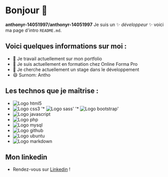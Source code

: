 # Bonjour 👋

**anthonyr-14051997/anthonyr-14051997** Je suis un ✨ _développeur_ ✨ voici ma page d'intro `README.md`.

## Voici quelques informations sur moi :

- 🔭 Je travail actuellement sur mon portfolio
- 🌱 Je suis actuellement en formation chez Online Forma Pro
- 👯 Je cherche actuellement un stage dans le développement
- 😄 Surnom: Antho

## Les technos que je maîtrise :

* ![Logo html5](https://img.shields.io/badge/HTML5-E34F26?style=for-the-badge&logo=html5&logoColor=white)
* ![Logo css3](https://img.shields.io/badge/CSS3-1572B6?style=for-the-badge&logo=css3&logoColor=white)
'* ![Logo sass](https://img.shields.io/badge/Sass-CC6699?style=for-the-badge&logo=sass&logoColor=white)'
'* ![Logo bootstrap](https://img.shields.io/badge/Bootstrap-563D7C?style=for-the-badge&logo=bootstrap&logoColor=white)'
* ![Logo javascript](https://img.shields.io/badge/JavaScript-323330?style=for-the-badge&logo=javascript&logoColor=F7DF1E)
* ![Logo php](https://img.shields.io/badge/PHP-777BB4?style=for-the-badge&logo=php&logoColor=white)
* ![Logo mysql](https://img.shields.io/badge/MySQL-00000F?style=for-the-badge&logo=mysql&logoColor=white)
* ![Logo github](https://img.shields.io/badge/GitHub-100000?style=for-the-badge&logo=github&logoColor=white)
* ![Logo ubuntu](https://img.shields.io/badge/Ubuntu-E95420?style=for-the-badge&logo=ubuntu&logoColor=white)
* ![Logo markdown](https://img.shields.io/badge/Markdown-000000?style=for-the-badge&logo=markdown&logoColor=white)

## Mon linkedin

- Rendez-vous sur [Linkedin](https://www.linkedin.com/in/anthony-ruby-315b3422a/) !
